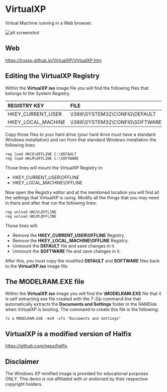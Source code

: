 # VirtualXP

Virtual Machine running in a Web browser.

![alt screenshot](https://raw.githubusercontent.com/lrusso/VirtualXP/master/VirtualXP.png)

## Web

https://lrusso.github.io/VirtualXP/VirtualXP.htm

## Editing the VirtualXP Registry

Within the **VirtualXP.iso** image file you will find the following files that belongs to the System Registry.

| REGISTRY KEY  | FILE |
| :------------ | :--------------- |
| HKEY_CURRENT_USER | \I386\SYSTEM32\CONFIG\DEFAULT |
| HKEY_LOCAL_MACHINE | \I386\SYSTEM32\CONFIG\SOFTWARE |

Copy those files to your hard drive (your hard drive must have a standard Windows installation) and run from that standard Windows installation the following lines:

```
reg load HKCU\OFFLINE C:\DEFAULT
reg load HKLM\OFFLINE C:\SOFTWARE
```

Those lines will mount the VirtualXP Registry in:

* HKEY_CURRENT_USER\OFFLINE 
* HKEY_LOCAL_MACHINE\OFFLINE
 
Now open the Registry editor and at the mentioned location you will find all the settings that VirtualXP is using. Modify all the things that you may need in there and after that run the following lines:

```
reg unload HKCU\OFFLINE
reg unload HKLM\OFFLINE
```

Those lines will:

* Remove the **HKEY_CURRENT_USER\OFFLINE** Registry.
* Remove the **HKEY_LOCAL_MACHINE\OFFLINE** Registry.
* Unmount the **DEFAULT** file and save changes in it.
* Unmount the **SOFTWARE** file and save changes in it.

After this, you must copy the modified **DEFAULT** and **SOFTWARE** files back to the **VirtualXP.iso** image file.

## The MODELRAM.EXE file

Within the **VirtualXP.iso** image you will find the **\MODELRAM.EXE** file that it is self extracting exe file created with the 7-Zip command line that automatically extracts the **Documents and Settings** folder in the RAMDisk when VirtualXP is booting. The command to create this file is the following:

```
7z a MODELRAM.EXE -mx9 -sfx "Documents and Settings"
```

## VirtualXP is a modified version of Halfix

https://github.com/nepx/halfix

## Disclaimer

The Windows XP minified image is provided for educational purposes ONLY. This demo is not affiliated with or endorsed by their respective copyright holders. 
